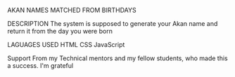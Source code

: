 AKAN NAMES MATCHED FROM BIRTHDAYS

DESCRIPTION
The system is supposed to generate your Akan name and return it from the day you were born

LAGUAGES USED
HTML
CSS 
JavaScript

Support
From my Technical mentors and my fellow students, who made this a success. I'm grateful